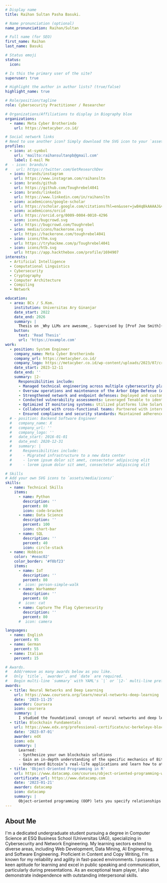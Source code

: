 ```yaml
---
# Display name
title: Raihan Sultan Pasha Basuki.

# Name pronunciation (optional)
name_pronunciation: Raihan/Sultan

# Full name (for SEO)
first_name: Raihan
last_name: Basuki

# Status emoji
status:
  icon:

# Is this the primary user of the site?
superuser: true

# Highlight the author in author lists? (true/false)
highlight_name: true

# Role/position/tagline
role: Cybersecurity Practitioner / Researcher

# Organizations/Affiliations to display in Biography blox
organizations:
  - name: Meta Cyber Brotherindo
    url: https://metacyber.co.id/

# Social network links
# Need to use another icon? Simply download the SVG icon to your `assets/media/icons/` folder.
profiles:
  - icon: at-symbol
    url: 'mailto:raihansultanpb@gmail.com'
    label: E-mail Me
#  - icon: brands/x
#    url: https://twitter.com/GetResearchDev
  - icon: brands/instagram
    url: https://www.instagram.com/raihansltn
  - icon: brands/github
    url: https://github.com/Toughrebel4041
  - icon: brands/linkedin
    url: https://www.linkedin.com/in/raihansltn
  - icon: academicons/google-scholar
    url: https://scholar.google.com/citations?hl=en&user=jwB4qBkAAAAJ&view_op=list_works&gmla=AL3_zijqw0rHTAl2lH8F9ZFq1QaxIuQkHzMEI_mY8P4iNdqh3ylq1dWelPYnv7JIVG5UOUiqmPpri48dSZDfmNOGUw_Ntdd42o39DDfXa6SgyJJSrkEe93QcH6_lLB8rEf1LPD2tdpA9ts3dO0RZ3z0&iaan=Raihan+Sultan
  - icon: academicons/orcid
    url: https://orcid.org/0009-0004-0010-4296
  - icon: icons/bugcrowd.svg
    url: https://bugcrowd.com/Toughrebel
  - icon: media/icons/hackerone.svg
    url: https://hackerone.com/toughrebel4041
  - icon: icons/thm.svg
    url: https://tryhackme.com/p/Toughrebel4041
  - icon: icons/htb.svg
    url: https://app.hackthebox.com/profile/1694907
interests:
  - Artificial Intelligence
  - Computational Linguistics
  - Cybersecurity
  - Cryptography
  - Computer Architecture
  - Compiling
  - Network

education:
  - area: BCs / S.Kom.
    institution: Universitas Ary Ginanjar
    date_start: 2022
    date_end: 2026
    summary: |
      Thesis on _Why LLMs are awesome_. Supervised by [Prof Joe Smith](https://example.com). Presented papers at 5 IEEE conferences with the contributions being published in 2 Springer journals.
    button:
      text: 'Read Thesis'
      url: 'https://example.com'
work:
  - position: System Engineer
    company_name: Meta Cyber Brotherindo
    company_url: https://metacyber.co.id/
    company_logo: https://metacyber.co.id/wp-content/uploads/2023/07/cropped-Screenshot_29-removebg-preview-385x187.png
    date_start: 2023-12-11
    date_end: ''
    summary: |2-
      Responsibilities include:
      - Managed technical engineering across multiple cybersecurity platforms: Delivered solutions for diverse clients by implementing and maintaining platforms like SolarWinds and Splunk for IT monitoring, SentinelOne for endpoint protection, and Tenable for comprehensive vulnerability assessments. Ensured seamless integration and optimal performance for each platform.
      - Oversaw operations and maintenance of the Arbor Edge Defense (AED) platform: Specialized in DDoS mitigation using AED by Netscout, performing proactive system checks, updates, and fine-tuning configurations to fortify client network security postures.
      - Strengthened network and endpoint defenses: Deployed and customized advanced endpoint protection platforms, ensuring robust threat detection, prevention, and response across client environments.
      - Conducted vulnerability assessments: Leveraged Tenable to identify, analyze, and mitigate critical vulnerabilities, providing actionable reports and remediation plans to improve security resilience.
      - Optimized IT monitoring systems: Utilized platforms like SolarWinds and Splunk to deliver real-time monitoring, logging, and analytics solutions, enabling proactive incident detection and resolution.
      - Collaborated with cross-functional teams: Partnered with internal teams and client stakeholders to design, implement, and manage tailored security solutions aligned with organizational objectives.
      - Ensured compliance and security standards: Maintained adherence to industry best practices and compliance requirements by configuring platforms to meet rigorous security benchmarks.
  # - position: Backend Software Engineer
  #   company_name: X
  #   company_url: ''
  #   company_logo: ''
  #   date_start: 2016-01-01
  #   date_end: 2020-12-31
  #   summary: |
  #     Responsibilities include:
  #     - Migrated infrastructure to a new data center
  #     - lorem ipsum dolor sit amet, consectetur adipiscing elit
  #     - lorem ipsum dolor sit amet, consectetur adipiscing elit

# Skills
# Add your own SVG icons to `assets/media/icons/`
skills:
  - name: Technical Skills
    items:
      - name: Python
        description: ''
        percent: 80
        icon: code-bracket
      - name: Data Science
        description: ''
        percent: 100
        icon: chart-bar
      - name: SQL
        description: ''
        percent: 40
        icon: circle-stack
  - name: Hobbies
    color: '#eeac02'
    color_border: '#f0bf23'
    items:
      - name: IoT
        description: ''
        percent: 80
      #  icon: person-simple-walk
      - name: Warhammer
        description: ''
        percent: 60
      #  icon: cat
      - name: Capture The Flag Cybersecurity
        description: ''
        percent: 80
      #  icon: camera

languages:
  - name: English
    percent: 95
  - name: German
    percent: 55
  - name: Italian
    percent: 15

# Awards.
#   Add/remove as many awards below as you like.
#   Only `title`, `awarder`, and `date` are required.
#   Begin multi-line `summary` with YAML's `|` or `|2-` multi-line prefix and indent 2 spaces below.
awards:
  - title: Neural Networks and Deep Learning
    url: https://www.coursera.org/learn/neural-networks-deep-learning
    date: '2023-11-25'
    awarder: Coursera
    icon: coursera
    summary: |
      I studied the foundational concept of neural networks and deep learning. By the end, I was familiar with the significant technological trends driving the rise of deep learning; build, train, and apply fully connected deep neural networks; implement efficient (vectorized) neural networks; identify key parameters in a neural network’s architecture; and apply deep learning to your own applications.
  - title: Blockchain Fundamentals
    url: https://www.edx.org/professional-certificate/uc-berkeleyx-blockchain-fundamentals
    date: '2023-07-01'
    awarder: edX
    icon: edx
    summary: |
      Learned:
      - Synthesize your own blockchain solutions
      - Gain an in-depth understanding of the specific mechanics of Bitcoin
      - Understand Bitcoin’s real-life applications and learn how to attack and destroy Bitcoin, Ethereum, smart contracts and Dapps, and alternatives to Bitcoin’s Proof-of-Work consensus algorithm
  - title: 'Object-Oriented Programming in R'
    url: https://www.datacamp.com/courses/object-oriented-programming-with-s3-and-r6-in-r
    certificate_url: https://www.datacamp.com
    date: '2023-01-21'
    awarder: datacamp
    icon: datacamp
    summary: |
      Object-oriented programming (OOP) lets you specify relationships between functions and the objects that they can act on, helping you manage complexity in your code. This is an intermediate level course, providing an introduction to OOP, using the S3 and R6 systems. S3 is a great day-to-day R programming tool that simplifies some of the functions that you write. R6 is especially useful for industry-specific analyses, working with web APIs, and building GUIs.
---
```


## About Me

I'm a dedicated undergraduate student pursuing a degree in Computer Science at ESQ Business School (Universitas UAG), specializing in Cybersecurity and Network Engineering. My learning sectors extend to diverse areas, including Web Development, Data Mining, AI Engineering, and Software Engineering. Proficient in Content and Copy Writing, I'm known for my reliability and agility in fast-paced environments. I possess a keen aptitude for learning and excel in public speaking and communication, particularly during presentations. As an exceptional team player, I also demonstrate independence with outstanding interpersonal skills.